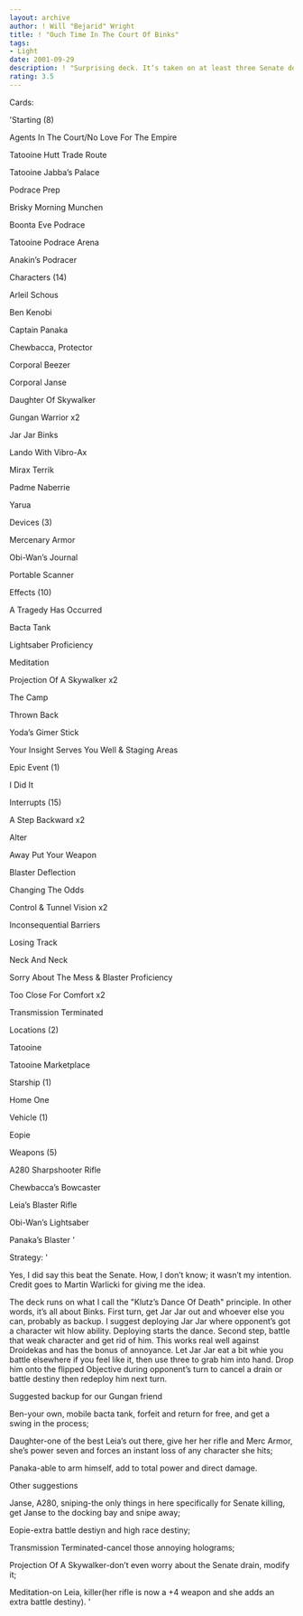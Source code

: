 ```yaml
---
layout: archive
author: ! Will "Bejarid" Wright
title: ! "Ouch Time In The Court Of Binks"
tags:
- Light
date: 2001-09-29
description: ! "Surprising deck. It’s taken on at least three Senate decks and creamed them all."
rating: 3.5
---
```

Cards: 

'Starting (8)


Agents In The Court/No Love For The Empire

Tatooine Hutt Trade Route

Tatooine Jabba’s Palace

Podrace Prep

Brisky Morning Munchen

Boonta Eve Podrace

Tatooine Podrace Arena

Anakin’s Podracer


Characters (14)


Arleil Schous

Ben Kenobi

Captain Panaka

Chewbacca, Protector

Corporal Beezer

Corporal Janse

Daughter Of Skywalker

Gungan Warrior x2

Jar Jar Binks

Lando With Vibro-Ax

Mirax Terrik

Padme Naberrie

Yarua


Devices (3)


Mercenary Armor

Obi-Wan’s Journal

Portable Scanner


Effects (10)


A Tragedy Has Occurred

Bacta Tank

Lightsaber Proficiency

Meditation

Projection Of A Skywalker x2

The Camp

Thrown Back

Yoda’s Gimer Stick

Your Insight Serves You Well & Staging Areas


Epic Event (1)


I Did It


Interrupts (15)


A Step Backward x2

Alter

Away Put Your Weapon

Blaster Deflection

Changing The Odds

Control & Tunnel Vision x2

Inconsequential Barriers

Losing Track

Neck And Neck

Sorry About The Mess & Blaster Proficiency

Too Close For Comfort x2

Transmission Terminated


Locations (2)


Tatooine

Tatooine Marketplace


Starship (1)


Home One


Vehicle (1)


Eopie


Weapons (5)


A280 Sharpshooter Rifle

Chewbacca’s Bowcaster

Leia’s Blaster Rifle

Obi-Wan’s Lightsaber

Panaka’s Blaster '

Strategy: '

Yes, I did say this beat the Senate. How, I don’t know; it wasn’t my intention. Credit goes to Martin Warlicki for giving me the idea.


The deck runs on what I call the "Klutz’s Dance Of Death" principle. In other words, it’s all about Binks. First turn, get Jar Jar out and whoever else you can, probably as backup. I suggest deploying Jar Jar where opponent’s got a character wit hlow ability. Deploying starts the dance. Second step, battle that weak character and get rid of him. This works real well against Droidekas and has the bonus of annoyance. Let Jar Jar eat a bit whie you battle elsewhere if you feel like it, then use three to grab him into hand. Drop him onto the flipped Objective during opponent’s turn to cancel a drain or battle destiny then redeploy him next turn.


Suggested backup for our Gungan friend

Ben-your own, mobile bacta tank, forfeit and return for free, and get a swing in the process;

Daughter-one of the best Leia’s out there, give her her rifle and Merc Armor, she’s power seven and forces an instant loss of any character she hits;

Panaka-able to arm himself, add to total power and direct damage.


Other suggestions

Janse, A280, sniping-the only things in here specifically for Senate killing, get Janse to the docking bay and snipe away;

Eopie-extra battle destiyn and high race destiny;

Transmission Terminated-cancel those annoying holograms;

Projection Of A Skywalker-don’t even worry about the Senate drain, modify it;

Meditation-on Leia, killer(her rifle is now a +4 weapon and she adds an extra battle destiny).  '